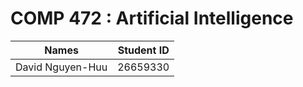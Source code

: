 # COMP 472 : Artificial Intelligence
Names        | Student ID
------------ | -------------
David Nguyen-Huu | 26659330

